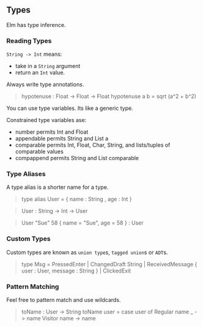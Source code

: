 ## Types

Elm has type inference.  

### Reading Types

`String -> Int` means:
* take in a `String` argument
* return an `Int` value.  

Always write type annotations.  

> hypotenuse : Float -> Float -> Float
hypotenuse a b =
  sqrt (a^2 + b^2)

You can use type variables. Its like a generic type.  

Constrained type variables ase:
* number permits Int and Float
* appendable permits String and List a
* comparable permits Int, Float, Char, String, and lists/tuples of comparable values
* compappend permits String and List comparable

### Type Aliases

A type alias is a shorter name for a type.   

> type alias User =
  { name : String
  , age : Int
  }

> User
<function> : String -> Int -> User

> User "Sue" 58
{ name = "Sue", age = 58 } : User

### Custom Types

Custom types are known as `union type`s, `tagged union`s or `ADT`s.  

> type Msg
  = PressedEnter
  | ChangedDraft String
  | ReceivedMessage { user : User, message : String }
  | ClickedExit


### Pattern Matching

Feel free to pattern match and use wildcards.  

> toName : User -> String
toName user =
  case user of
    Regular name _ ->
      name
    Visitor name ->
      name
